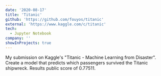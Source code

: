 ```yaml
---
date: '2020-08-17'
title: 'Titanic'
github: 'https://github.com/fouyos/titanic'
external: 'https://www.kaggle.com/c/titanic'
tech:
  - Jupyter Notebook
company: ''
showInProjects: true
---
```


My submission on Kaggle's "Titanic - Machine Learning from Disaster". Create a model that predicts which passengers survived the Titanic shipwreck. Results public score of 0.77511.
